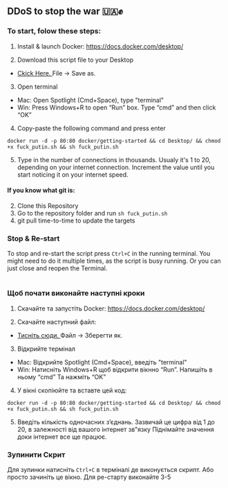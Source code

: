 ## DDoS to stop the war 🇺🇦✊

### To start, folow these steps:

1. Install & launch Docker: https://docs.docker.com/desktop/

2. Download this script file to your Desktop

- <a id="raw-url" href="https://raw.githubusercontent.com/IgorKovr/DDoS-to-stop-the-war/main/fuck_putin.sh">Ckick Here. </a> File -> Save as.


3. Open terminal
- Mac: Open Spotlight (Cmd+Space), type "terminal"
- Win: Press Windows+R to open “Run” box. Type “cmd” and then click “OK”

4. Copy-paste the following command and press enter

`docker run -d -p 80:80 docker/getting-started && cd Desktop/ && chmod +x fuck_putin.sh && sh fuck_putin.sh`

5. Type in the number of connections in thousands.
Usualy it's 1 to 20, depending on your internet connection.
Increment the value until you start noticing it on your internet speed.

#### If you know what git is:

2. Clone this Repository
3. Go to the repository folder and run `sh fuck_putin.sh`
4. git pull time-to-time to update the targets


### Stop & Re-start
To stop and re-start the script press `Ctrl+C` in the running terminal.
You might need to do it multiple times, as the script is busy running.
Or you can just close and reopen the Terminal.


# 

### Щоб почати виконайте наступні кроки

1. Скачайте та запустіть Docker: https://docs.docker.com/desktop/

2. Скачайте наступний файл: 

- <a id="raw-url" href="https://raw.githubusercontent.com/IgorKovr/DDoS-to-stop-the-war/main/fuck_putin.sh">Тисніть сюди. </a> Файл -> Зберегти як.


3. Відкрийте термінал
- Mac: Відкрийте Spotlight (Cmd+Space), введіть "terminal"
- Win: Натисніть Windows+R щоб відкрити вікнно “Run”. Напишіть в ньому “cmd” Та нажміть “OK”

4. У вікні скопіюйте та вставте цей код:

`docker run -d -p 80:80 docker/getting-started && cd Desktop/ && chmod +x fuck_putin.sh && sh fuck_putin.sh`

5. Введіть кількість одночасних зʼєднань. 
Зазвичай це цифра від 1 до 20, в залежності від вашого інтернет зв"язку
Піднімайте значення доки інтернет все ще працює.


### Зупинити Скрит
Для зупинки натисніть `Ctrl+C` в терміналі де виконується скрипт.
Або просто зачиніть це вікно.
Для ре-старту виконайте 3-5
